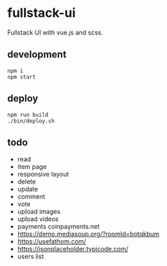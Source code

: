 # fullstack-ui

Fullstack UI with vue.js and scss.

## development

	npm i
	npm start

## deploy

	npm run build
	./bin/deploy.sh

## todo

- read
- item page
- responsive layout
- delete
- update
- comment
- vote
- upload images
- upload videos
- payments coinpayments.net
- https://demo.mediasoup.org/?roomId=botqkbum
- https://usefathom.com/
- https://jsonplaceholder.typicode.com/
- users list
